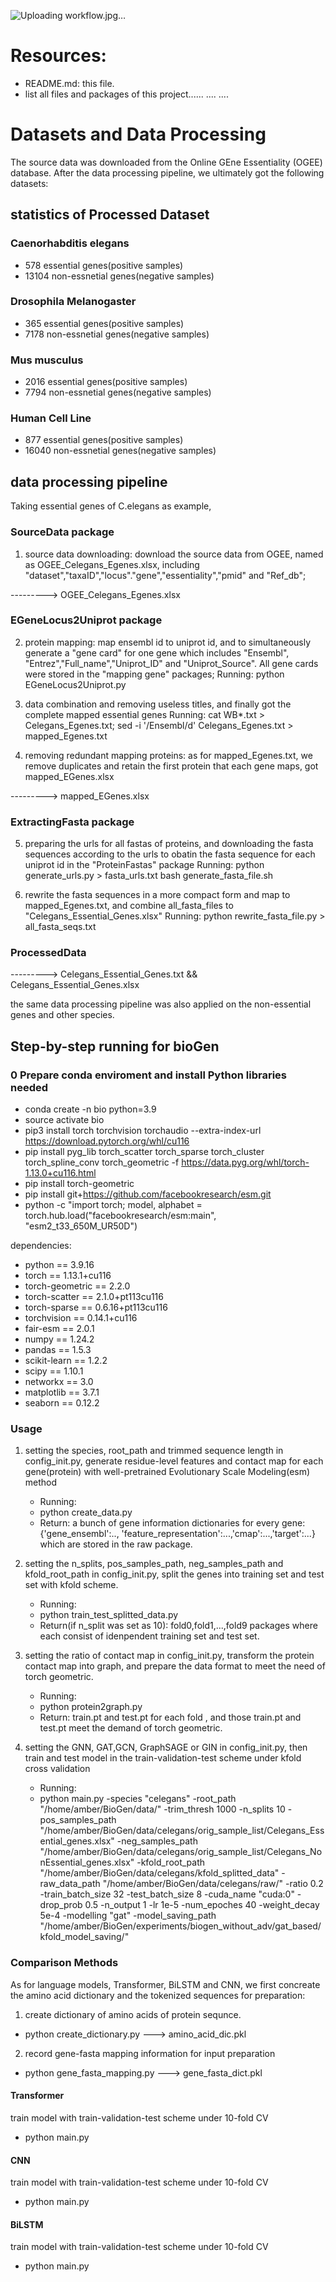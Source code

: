 ![Uploading workflow.jpg…]()

# Resources:
+ README.md: this file.
+ list all files and packages of this project......
....
....

# Datasets and Data Processing 
The source data was downloaded from the Online GEne Essentiality (OGEE) database. After the data processing pipeline, we ultimately got the following datasets:

## statistics of Processed Dataset 

### Caenorhabditis elegans
+ 578 essential genes(positive samples)       
+ 13104 non-essnetial genes(negative samples)    

### Drosophila Melanogaster
+ 365 essential genes(positive samples)
+ 7178 non-essnetial genes(negative samples)    

### Mus musculus
+ 2016 essential genes(positive samples)
+ 7794 non-essnetial genes(negative samples)    

### Human Cell Line 
+ 877 essential genes(positive samples)
+ 16040 non-essnetial genes(negative samples)   

## data processing pipeline 
Taking essential genes of C.elegans as example, 

### SourceData package
1. source data downloading: download the source data from OGEE, named as OGEE_Celegans_Egenes.xlsx, including "dataset","taxaID","locus"."gene","essentiality","pmid" and "Ref_db"; 

---------> OGEE_Celegans_Egenes.xlsx

### EGeneLocus2Uniprot package
2. protein mapping: map ensembl id to uniprot id, and to simultaneously generate a "gene card" for one gene which includes "Ensembl", "Entrez","Full_name","Uniprot_ID" and "Uniprot_Source". All gene cards were stored in the "mapping gene" packages; 
   Running: 
   python EGeneLocus2Uniprot.py

3. data combination and removing useless titles, and finally got the complete mapped essential genes
   Running: 
   cat WB*.txt > Celegans_Egenes.txt; 
   sed -i '/Ensembl/d' Celegans_Egenes.txt > mapped_Egenes.txt

4. removing redundant mapping proteins: as for mapped_Egenes.txt, we remove duplicates and retain the first protein that each gene maps, got mapped_EGenes.xlsx 

---------> mapped_EGenes.xlsx

### ExtractingFasta package
5. preparing the urls for all fastas of proteins, and downloading the fasta sequences according to the urls to obatin the fasta sequence for each uniprot id in the  "ProteinFastas" package
    Running:
    python generate_urls.py > fasta_urls.txt
    bash generate_fasta_file.sh 
 
6. rewrite the fasta sequences in a more compact form and map to mapped_Egenes.txt,  and combine all_fasta_files to
"Celegans_Essential_Genes.xlsx" 
    Running:
    python rewrite_fasta_file.py > all_fasta_seqs.txt


### ProcessedData
---------> Celegans_Essential_Genes.txt && Celegans_Essential_Genes.xlsx 

the same data processing pipeline was also applied on the non-essential genes and other species.  

## Step-by-step running for bioGen 

### 0 Prepare conda enviroment and install Python libraries needed
+ conda create -n bio python=3.9 
+ source activate bio 
+ pip3 install torch torchvision torchaudio --extra-index-url https://download.pytorch.org/whl/cu116
+ pip install pyg_lib torch_scatter torch_sparse torch_cluster torch_spline_conv torch_geometric -f https://data.pyg.org/whl/torch-1.13.0+cu116.html
+ pip install torch-geometric
+ pip install git+https://github.com/facebookresearch/esm.git
+ python -c "import torch; model, alphabet = torch.hub.load("facebookresearch/esm:main", "esm2_t33_650M_UR50D")

dependencies: 
   + python == 3.9.16 
   + torch == 1.13.1+cu116
   + torch-geometric == 2.2.0 
   + torch-scatter == 2.1.0+pt113cu116
   + torch-sparse == 0.6.16+pt113cu116
   + torchvision == 0.14.1+cu116
   + fair-esm == 2.0.1
   + numpy == 1.24.2 
   + pandas == 1.5.3
   + scikit-learn == 1.2.2 
   + scipy == 1.10.1
   + networkx == 3.0
   + matplotlib == 3.7.1 
   + seaborn == 0.12.2

### Usage 

1. setting the species, root_path and trimmed sequence length in config_init.py, generate residue-level features and contact map for each gene(protein) with well-pretrained Evolutionary Scale Modeling(esm) method
   + Running: 
   + python create_data.py 
   + Return: 
     a bunch of gene information dictionaries for every gene: {'gene_ensembl':.., 'feature_representation':...,'cmap':...,'target':...} which are stored in the raw package.

2. setting the n_splits, pos_samples_path, neg_samples_path and kfold_root_path in config_init.py, split the genes into training set and test set with kfold scheme.
   + Running:
   + python train_test_splitted_data.py  
   + Return(if n_split was set as 10): 
     fold0,fold1,...,fold9 packages where each consist of idenpendent training set and test set. 

3. setting the ratio of contact map in config_init.py, transform the protein contact map into graph, and prepare the data format to meet the need of torch geometric.
   + Running: 
   + python protein2graph.py 
   + Return: 
     train.pt and test.pt for each fold , and those train.pt and test.pt meet the demand of torch geometric.

4. setting the GNN, GAT,GCN, GraphSAGE or GIN in config_init.py, then train and test model in the train-validation-test scheme under kfold cross validation
   + Running: 
   + python main.py -species "celegans"
     -root_path "/home/amber/BioGen/data/"
     -trim_thresh 1000
     -n_splits 10
     -pos_samples_path "/home/amber/BioGen/data/celegans/orig_sample_list/Celegans_Essential_genes.xlsx"
     -neg_samples_path "/home/amber/BioGen/data/celegans/orig_sample_list/Celegans_NonEssential_genes.xlsx"
     -kfold_root_path "/home/amber/BioGen/data/celegans/kfold_splitted_data"
     -raw_data_path  "/home/amber/BioGen/data/celegans/raw/"
     -ratio 0.2
     -train_batch_size 32
     -test_batch_size 8
     -cuda_name "cuda:0"
     -drop_prob 0.5
     -n_output 1 
     -lr 1e-5
     -num_epoches 40
     -weight_decay 5e-4
     -modelling "gat"
     -model_saving_path "/home/amber/BioGen/experiments/biogen_without_adv/gat_based/kfold_model_saving/"

### Comparison Methods 

As for language models, Transformer, BiLSTM and CNN, we first concreate the amino acid dictionary and the tokenized sequences for preparation:  

1. create dictionary of amino acids of protein sequnce. 
+ python create_dictionary.py ---> amino_acid_dic.pkl

2. record gene-fasta mapping information for input preparation
+ python gene_fasta_mapping.py ---> gene_fasta_dict.pkl 

#### Transformer 
train model with train-validation-test scheme under 10-fold CV  
+ python main.py 

#### CNN
train model with train-validation-test scheme under 10-fold CV  
+ python main.py 

#### BiLSTM 
train model with train-validation-test scheme under 10-fold CV  
+ python main.py 










